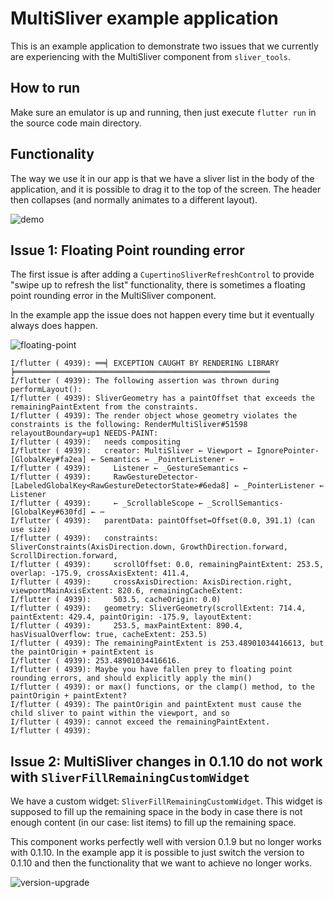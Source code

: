 # MultiSliver example application

This is an example application to demonstrate two issues that we currently are experiencing with the MultiSliver component from `sliver_tools`.

## How to run

Make sure an emulator is up and running, then just execute `flutter run` in the source code main directory.

## Functionality

The way we use it in our app is that we have a sliver list in the body of the application, and it is possible to drag it to the top of the screen. The header then collapses (and normally animates to a different layout).

![demo](readme/multi-sliver-example-app-usage?raw=true "demo")

## Issue 1: Floating Point rounding error

The first issue is after adding a `CupertinoSliverRefreshControl` to provide "swipe up to refresh the list" functionality, there is sometimes a floating point rounding error in the MultiSliver component.

In the example app the issue does not happen every time but it eventually always does happen.

![floating-point](readme/multi-sliver-floating-point-rounding-error?raw=true "floating-point")

```
I/flutter ( 4939): ══╡ EXCEPTION CAUGHT BY RENDERING LIBRARY ╞═════════════════════════════════════════════════════════
I/flutter ( 4939): The following assertion was thrown during performLayout():
I/flutter ( 4939): SliverGeometry has a paintOffset that exceeds the remainingPaintExtent from the constraints.
I/flutter ( 4939): The render object whose geometry violates the constraints is the following: RenderMultiSliver#51598 relayoutBoundary=up1 NEEDS-PAINT:
I/flutter ( 4939):   needs compositing
I/flutter ( 4939):   creator: MultiSliver ← Viewport ← IgnorePointer-[GlobalKey#fa2ea] ← Semantics ← _PointerListener ←
I/flutter ( 4939):     Listener ← _GestureSemantics ←
I/flutter ( 4939):     RawGestureDetector-[LabeledGlobalKey<RawGestureDetectorState>#6eda8] ← _PointerListener ← Listener
I/flutter ( 4939):     ← _ScrollableScope ← _ScrollSemantics-[GlobalKey#630fd] ← ⋯
I/flutter ( 4939):   parentData: paintOffset=Offset(0.0, 391.1) (can use size)
I/flutter ( 4939):   constraints: SliverConstraints(AxisDirection.down, GrowthDirection.forward, ScrollDirection.forward,
I/flutter ( 4939):     scrollOffset: 0.0, remainingPaintExtent: 253.5, overlap: -175.9, crossAxisExtent: 411.4,
I/flutter ( 4939):     crossAxisDirection: AxisDirection.right, viewportMainAxisExtent: 820.6, remainingCacheExtent:
I/flutter ( 4939):     503.5, cacheOrigin: 0.0)
I/flutter ( 4939):   geometry: SliverGeometry(scrollExtent: 714.4, paintExtent: 429.4, paintOrigin: -175.9, layoutExtent:
I/flutter ( 4939):     253.5, maxPaintExtent: 890.4, hasVisualOverflow: true, cacheExtent: 253.5)
I/flutter ( 4939): The remainingPaintExtent is 253.48901034416613, but the paintOrigin + paintExtent is
I/flutter ( 4939): 253.48901034416616.
I/flutter ( 4939): Maybe you have fallen prey to floating point rounding errors, and should explicitly apply the min()
I/flutter ( 4939): or max() functions, or the clamp() method, to the paintOrigin + paintExtent?
I/flutter ( 4939): The paintOrigin and paintExtent must cause the child sliver to paint within the viewport, and so
I/flutter ( 4939): cannot exceed the remainingPaintExtent.
I/flutter ( 4939):
```

## Issue 2: MultiSliver changes in 0.1.10 do not work with `SliverFillRemainingCustomWidget`

We have a custom widget: `SliverFillRemainingCustomWidget`. This widget is supposed to fill up the remaining space in the body in case there is not enough content (in our case: list items) to fill up the remaining space.

This component works perfectly well with version 0.1.9 but no longer works with 0.1.10. In the example app it is possible to just switch the version to 0.1.10 and then the functionality that we want to achieve no longer works.

![version-upgrade](readme/multi-sliver-version-upgrade-issue?raw=true "version-upgrade")
